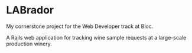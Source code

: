 # LABrador

My cornerstone project for the Web Developer track at Bloc.  

A Rails web application for tracking wine sample requests at a large-scale production winery.


